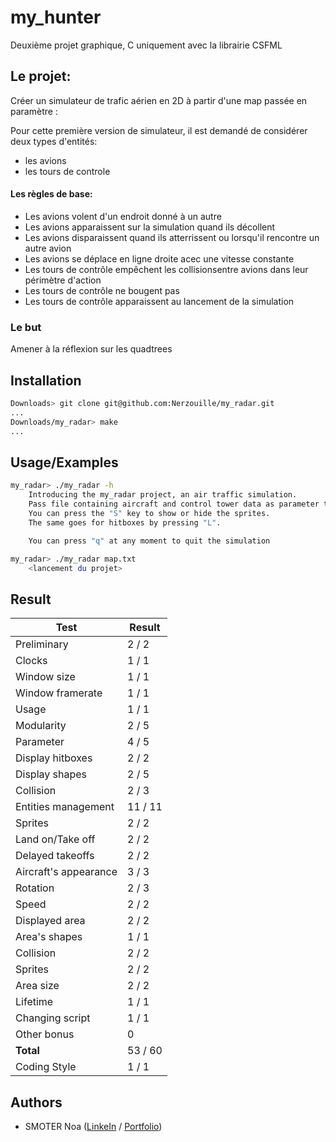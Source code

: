 
# my_hunter

Deuxième projet graphique, C uniquement avec la librairie CSFML


## Le projet:

Créer un simulateur de trafic aérien en 2D à partir d'une map passée en paramètre :

Pour cette première version de simulateur, il est demandé de considérer deux types d'entités:
- les avions 
- les tours de controle

#### Les règles de base:
 - Les avions volent d'un endroit donné à un autre
 - Les avions apparaissent sur la simulation quand ils décollent
 - Les avions disparaissent quand ils atterrissent ou lorsqu'il rencontre un autre avion
 - Les avions se déplace en ligne droite acec une vitesse constante
 - Les tours de contrôle empêchent les collisionsentre avions dans leur périmètre d'action
 - Les tours de contrôle ne bougent pas
 - Les tours de contrôle apparaissent au lancement de la simulation

 ### Le but 
 Amener à la réflexion sur les quadtrees



## Installation

```bash
Downloads> git clone git@github.com:Nerzouille/my_radar.git
...
Downloads/my_radar> make
...
```
    
## Usage/Examples

```bash
my_radar> ./my_radar -h
    Introducing the my_radar project, an air traffic simulation.
    Pass file containing aircraft and control tower data as parameter to observe the magic.
    You can press the "S" key to show or hide the sprites.
    The same goes for hitboxes by pressing "L".

    You can press "q" at any moment to quit the simulation

my_radar> ./my_radar map.txt
    <lancement du projet>
```


## Result

|**Test**|**Result**|
|--|--|
|Preliminary|2 / 2|
|Clocks|1 / 1|
|Window size|1 / 1|
|Window framerate|1 / 1|
|Usage|1 / 1|
|Modularity|2 / 5|
|Parameter|4 / 5|
|Display hitboxes|2 / 2|
|Display shapes|2 / 5|
|Collision|2 / 3|
|Entities management|11 / 11|
|Sprites|2 / 2|
|Land on/Take off|2 / 2|
|Delayed takeoffs|2 / 2|
|Aircraft's appearance|3 / 3|
|Rotation|2 / 3|
|Speed|2 / 2|
|Displayed area|2 / 2|
|Area's shapes|1 / 1|
|Collision|2 / 2|
|Sprites|2 / 2|
|Area size|2 / 2|
|Lifetime|1 / 1|
|Changing script|1 / 1|
|Other bonus|0|
|**__Total__**|53 / 60|
|Coding Style|1 / 1|

## Authors

- SMOTER Noa ([LinkeIn](https://www.github.com/nerzouille) / [Portfolio](https://nerzouille.github.io/))


